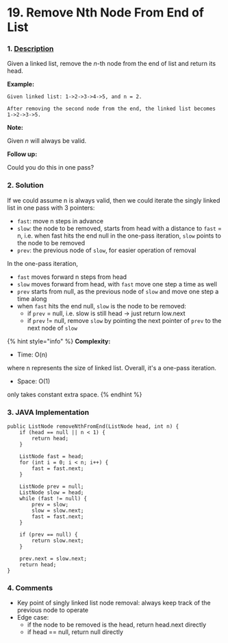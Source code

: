 # 19. Remove Nth Node From End of List

### 1. [Description](https://leetcode.com/problems/remove-nth-node-from-end-of-list/)

Given a linked list, remove the _n_-th node from the end of list and return its head.

**Example:**

```text
Given linked list: 1->2->3->4->5, and n = 2.

After removing the second node from the end, the linked list becomes 1->2->3->5.
```

**Note:**

Given _n_ will always be valid.

**Follow up:**

Could you do this in one pass?

### 

### 2. Solution

If we could assume n is always valid, then we could iterate the singly linked list in one pass with 3 pointers:

* `fast`: move n steps in advance 
* `slow`: the node to be removed, starts from head with a distance to `fast` = n, i.e. when fast hits the end null in the one-pass iteration, `slow` points to the node to be removed
* `prev`: the previous node of `slow`, for easier operation of removal

In the one-pass iteration, 

* `fast` moves forward n steps from head
* `slow` moves forward from head, with `fast` move one step a time as well
* `prev` starts from null, as the previous node of `slow` and move one step a time along 
* when `fast` hits the end null, `slow` is the node to be removed:
  * if `prev` = null, i.e. slow is still head -&gt; just return low.next
  * if  `prev` != null, remove `slow` by pointing the next pointer of `prev` to the next node of `slow`

{% hint style="info" %}
**Complexity:**

* Time: O\(n\)  

where n represents the size of linked list. Overall, it's a one-pass iteration.

* Space: O\(1\) 

only takes constant extra space.
{% endhint %}



### 3. JAVA Implementation

```text
public ListNode removeNthFromEnd(ListNode head, int n) {
    if (head == null || n < 1) {
        return head;
    } 
        
    ListNode fast = head;
    for (int i = 0; i < n; i++) {
        fast = fast.next;
    }
        
    ListNode prev = null;
    ListNode slow = head;
    while (fast != null) {
        prev = slow;
        slow = slow.next;
        fast = fast.next;
    }
        
    if (prev == null) {
        return slow.next;
    } 
        
    prev.next = slow.next;
    return head;
} 
```



### 4. Comments

* Key point of singly linked list node removal: always keep track of the previous node to operate
* Edge case: 
  * if the node to be removed is the head, return head.next directly
  * if head == null, return null directly

